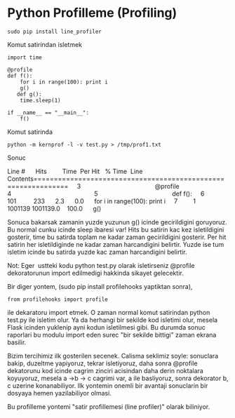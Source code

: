 # Python Profilleme (Profiling)

```
sudo pip install line_profiler
```

Komut satirindan isletmek

```
import time

@profile
def f():
    for i in range(100): print i
    g()
   def g():
    time.sleep(1)

if __name__ == "__main__":
    f()
```

Komut satirinda

```
python -m kernprof -l -v test.py > /tmp/prof1.txt
```

Sonuc 

Line #      Hits         Time  Per Hit   % Time  Line Contents==============================================================     3                                           @profile     4                                                5                                           def f():     6       101          233      2.3      0.0      for i in range(100): print i     7         1      1001139 1001139.0    100.0      g() 

Sonuca bakarsak zamanin yuzde yuzunun g() icinde gecirildigini
goruyoruz. Bu normal cunku icinde sleep ibaresi var! Hits bu satirin
kac kez isletildigini gosterir, time bu satirda toplam ne kadar zaman
gecirildigini gosterir. Per hit satirin her isletildiginde ne kadar
zaman harcandigini belirtir. Yuzde ise tum isletim icinde bu satirda
yuzde kac zaman harcandigini belirtir.

Not: Eger  ustteki kodu python test.py olarak isletirseniz @profile
dekoratorunun import edilmedigi hakkinda sikayet gelecektir.

Bir diger yontem, (sudo pip install profilehooks yaptiktan sonra),

```
from profilehooks import profile
```

ile dekaratoru import etmek. O zaman normal komut satirindan python
test.py ile isletim olur. Ya da herhangi bir sekilde kod isletimi
olur, mesela Flask icinden yuklenip ayni kodun isletilmesi gibi. Bu
durumda sonuc raporlari bu modulu import eden surec "bir sekilde
bittigi" zaman ekrana basilir.

Bizim tercihimiz ilk gosterilen secenek. Calisma seklimiz soyle:
sonuclara bakip, duzeltme yapiyoruz, tekrar isletiyoruz, daha sonra
@profile dekatorunu kod icinde cagrim zinciri acisindan daha derin
noktalara koyuyoruz, mesela a ->b -> c cagrimi var, a ile basliyoruz,
sonra dekorator b, c uzerine konanabiliyor. Ilk yontemin onemli bir
avantaji sonuclarin bir dosyaya hemen yazilabiliyor olmasi.

Bu profilleme yontemi "satir profillemesi (line profiler)" olarak
biliniyor.






